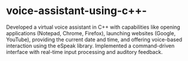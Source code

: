 # voice-assistant-using-c++-
Developed a virtual voice assistant in C++ with capabilities like opening applications (Notepad, Chrome, Firefox), launching websites (Google, YouTube), providing the current date and time, and offering voice-based interaction using the eSpeak library. Implemented a command-driven interface with real-time input processing and auditory feedback.
